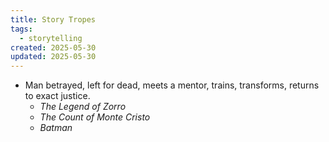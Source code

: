 ```yaml
---
title: Story Tropes
tags:
  - storytelling
created: 2025-05-30
updated: 2025-05-30
---
```


- Man betrayed, left for dead, meets a mentor, trains, transforms, returns to exact justice.
	- *The Legend of Zorro*
	- *The Count of Monte Cristo*
	- *Batman*